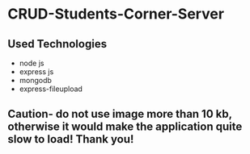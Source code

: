 # CRUD-Students-Corner-Server


## Used Technologies
- node js
- express js
- mongodb
- express-fileupload


## Caution- do not use image more than 10 kb, otherwise it would make the application quite slow to load! Thank you! 

